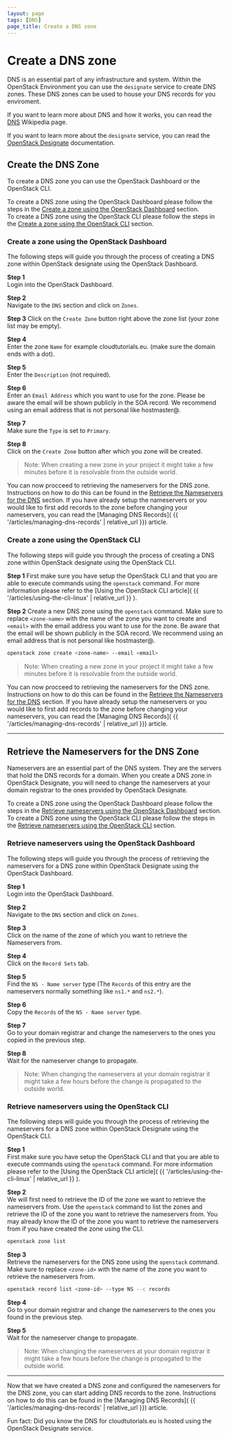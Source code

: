```yaml
---
layout: page
tags: [DNS]
page_title: Create a DNS zone
---
```


# Create a DNS zone
DNS is an essential part of any infrastructure and system. Within the OpenStack
Environment you can use the `designate` service to create DNS zones. These
DNS zones can be used to house your DNS records for you enviroment.

If you want to learn more about DNS and how it works, you can read the
[DNS](https://en.wikipedia.org/wiki/Domain_Name_System) Wikipedia page.

If you want to learn more about the `designate` service, you can read the
[OpenStack Designate](https://docs.openstack.org/designate/latest/)
documentation.

## Create the DNS Zone
To create a DNS zone you can use the OpenStack Dashboard or the OpenStack CLI.

To create a DNS zone using the OpenStack Dashboard please follow the steps in
the
[Create a zone using the OpenStack Dashboard](#create-a-zone-using-the-openstack-dashboard)
section.  
To create a DNS zone using the OpenStack CLI please follow the steps in the
[Create a zone using the OpenStack CLI](#create-a-zone-using-the-openstack-cli)
section.

### Create a zone using the OpenStack Dashboard
The following steps will guide you through the process of creating a DNS zone
within OpenStack designate using the OpenStack Dashboard.

**Step 1**  
Login into the OpenStack Dashboard.

**Step 2**  
Navigate to the `DNS` section and click on `Zones`.

**Step 3**
Click on the `Create Zone` button right above the zone list (your zone list may
be empty).  

**Step 4**  
Enter the zone `Name` for example cloudtutorials.eu. (make sure the domain
ends with a dot).  

**Step 5**  
Enter the `Description` (not required). 
 
**Step 6**  
Enter an `Email Address` which you want to use for the zone. Please be aware
the email will be shown publicly in the SOA record. We recommend using an
email address that is not personal like hostmaster@.  

**Step 7**  
Make sure the `Type` is set to `Primary`.  

**Step 8**  
Click on the `Create Zone` button after which you zone will be created.

> Note: When creating a new zone in your project it might take a few minutes
before it is resolvable from the outside world.

You can now procceed to retrieving the nameservers for the DNS zone.
Instructions on how to do this can be found in the [Retrieve the Nameservers
for the DNS]( #retrieve-the-nameservers-for-the-dns-zone) section. If you have
already setup the nameservers or you would like to first add records to the
zone before changing your nameservers, you can read the [Managing DNS Records](
{{ '/articles/managing-dns-records' | relative_url }}) article.

### Create a zone using the OpenStack CLI
The following steps will guide you through the process of creating a DNS zone
within OpenStack designate using the OpenStack CLI.

**Step 1**
First make sure you have setup the OpenStack CLI and that you are able to
execute commands using the `openstack` command. For more information please
refer to the
[Using the OpenStack CLI article](
    {{ '/articles/using-the-cli-linux' | relative_url }}
).

**Step 2**
Create a new DNS zone using the `openstack` command. Make sure to replace
`<zone-name>` with the name of the zone you want to create and `<email>` with
the email address you want to use for the zone. Be aware that the email will be
shown publicly in the SOA record.  We recommend using an email address that is
not personal like hostmaster@.  
```bash
openstack zone create <zone-name> --email <email>
```

> Note: When creating a new zone in your project it might take a few minutes
before it is resolvable from the outside world.

You can now procceed to retrieving the nameservers for the DNS zone.
Instructions on how to do this can be found in the [Retrieve the Nameservers
for the DNS]( #retrieve-the-nameservers-for-the-dns-zone) section. If you have
already setup the nameservers or you would like to first add records to the
zone before changing your nameservers, you can read the [Managing DNS Records](
{{ '/articles/managing-dns-records' | relative_url }}) article.

---

## Retrieve the Nameservers for the DNS Zone
Nameservers are an essential part of the DNS system. They are the servers that
hold the DNS records for a domain. When you create a DNS zone in OpenStack 
Designate, you will need to change the nameservers at your domain registrar to
the ones provided by OpenStack Designate.

To create a DNS zone using the OpenStack Dashboard please follow the steps in
the 
[Retrieve nameservers using the OpenStack Dashboard](#retrieve-nameservers-using-the-openstack-dashboard)
section.  
To create a DNS zone using the OpenStack CLI please follow the steps in the
[Retrieve nameservers using the OpenStack CLI](#retrieve-nameservers-using-the-openstack-cli)
section.

### Retrieve nameservers using the OpenStack Dashboard
The following steps will guide you through the process of retrieving the
nameservers for a DNS zone within OpenStack Designate using the OpenStack
Dashboard.

**Step 1**   
Login into the OpenStack Dashboard.

**Step 2**  
Navigate to the `DNS` section and click on `Zones`.

**Step 3**  
Click on the name of the zone of which you want to retrieve the Nameservers
from.  

**Step 4**  
Click on the `Record Sets` tab.  

**Step 5**  
Find the `NS - Name server` type (The `Records` of this entry are the
nameservers normally something like `ns1.*` and `ns2.*`).

**Step 6**  
Copy the `Records` of the `NS - Name server` type.

**Step 7**  
Go to your domain registrar and change the nameservers to the ones you copied
in the previous step.  

**Step 8**  
Wait for the nameserver change to propagate.

> Note: When changing the nameservers at your domain registrar it might take a
few hours before the change is propagated to the outside world.  

### Retrieve nameservers using the OpenStack CLI
The following steps will guide you through the process of retrieving the
nameservers for a DNS zone within OpenStack Designate using the OpenStack
CLI.

**Step 1**  
First make sure you have setup the OpenStack CLI and that you are able to
execute commands using the `openstack` command. For more information please
refer to the
[Using the OpenStack CLI article](
    {{ '/articles/using-the-cli-linux' | relative_url }}
).

**Step 2**  
We will first need to retrieve the ID of the zone we want to retrieve the
nameservers from. Use the `openstack` command to list the zones and retrieve
the ID of the zone you want to retrieve the nameservers from. You may
already know the ID of the zone you want to retrieve the nameservers from if
you have created the zone using the CLI.
```bash
openstack zone list
```

**Step 3**  
Retrieve the nameservers for the DNS zone using the `openstack` command. Make
sure to replace `<zone-id>` with the name of the zone you want to retrieve
the nameservers from.  
```bash
openstack record list <zone-id> --type NS --c records
```

**Step 4**  
Go to your domain registrar and change the nameservers to the ones you found
in the previous step.

**Step 5**  
Wait for the nameserver change to propagate.

> Note: When changing the nameservers at your domain registrar it might take a
few hours before the change is propagated to the outside world.  

---

Now that we have created a DNS zone and configured the nameservers for the DNS
zone, you can start adding DNS records to the zone. Instructions on how to
do this can be found in the [Managing DNS Records](
    {{ '/articles/managing-dns-records' | relative_url }}) article.

Fun fact: Did you know the DNS for cloudtutorials.eu is hosted using the
OpenStack Designate service.